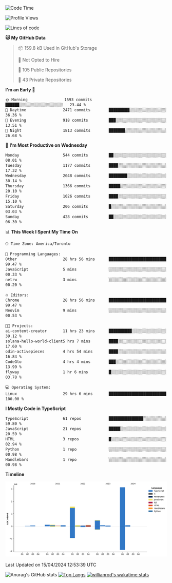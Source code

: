 <!--START_SECTION:waka-->
![Code Time](http://img.shields.io/badge/Code%20Time-1%2C427%20hrs%2023%20mins-blue)

![Profile Views](http://img.shields.io/badge/Profile%20Views-0-blue)

![Lines of code](https://img.shields.io/badge/From%20Hello%20World%20I%27ve%20Written-6.0%20million%20lines%20of%20code-blue)

**🐱 My GitHub Data** 

> 📦 159.8 kB Used in GitHub's Storage 
 > 
> 🚫 Not Opted to Hire
 > 
> 📜 105 Public Repositories 
 > 
> 🔑 43 Private Repositories 
 > 
**I'm an Early 🐤** 

```text
🌞 Morning                1593 commits        ██████░░░░░░░░░░░░░░░░░░░   23.44 % 
🌆 Daytime                2471 commits        █████████░░░░░░░░░░░░░░░░   36.36 % 
🌃 Evening                918 commits         ███░░░░░░░░░░░░░░░░░░░░░░   13.51 % 
🌙 Night                  1813 commits        ███████░░░░░░░░░░░░░░░░░░   26.68 % 
```
📅 **I'm Most Productive on Wednesday** 

```text
Monday                   544 commits         ██░░░░░░░░░░░░░░░░░░░░░░░   08.01 % 
Tuesday                  1177 commits        ████░░░░░░░░░░░░░░░░░░░░░   17.32 % 
Wednesday                2048 commits        ████████░░░░░░░░░░░░░░░░░   30.14 % 
Thursday                 1366 commits        █████░░░░░░░░░░░░░░░░░░░░   20.10 % 
Friday                   1026 commits        ████░░░░░░░░░░░░░░░░░░░░░   15.10 % 
Saturday                 206 commits         █░░░░░░░░░░░░░░░░░░░░░░░░   03.03 % 
Sunday                   428 commits         ██░░░░░░░░░░░░░░░░░░░░░░░   06.30 % 
```


📊 **This Week I Spent My Time On** 

```text
🕑︎ Time Zone: America/Toronto

💬 Programming Languages: 
Other                    28 hrs 56 mins      █████████████████████████   99.47 % 
JavaScript               5 mins              ░░░░░░░░░░░░░░░░░░░░░░░░░   00.33 % 
netrw                    3 mins              ░░░░░░░░░░░░░░░░░░░░░░░░░   00.20 % 

🔥 Editors: 
Chrome                   28 hrs 56 mins      █████████████████████████   99.47 % 
Neovim                   9 mins              ░░░░░░░░░░░░░░░░░░░░░░░░░   00.53 % 

🐱‍💻 Projects: 
ai-content-creator       11 hrs 23 mins      ██████████░░░░░░░░░░░░░░░   39.12 % 
solana-hello-world-client5 hrs 7 mins        ████░░░░░░░░░░░░░░░░░░░░░   17.60 % 
odin-activepieces        4 hrs 54 mins       ████░░░░░░░░░░░░░░░░░░░░░   16.84 % 
CodeGlo                  4 hrs 4 mins        ███░░░░░░░░░░░░░░░░░░░░░░   13.99 % 
flyway                   1 hr 6 mins         █░░░░░░░░░░░░░░░░░░░░░░░░   03.78 % 

💻 Operating System: 
Linux                    29 hrs 6 mins       █████████████████████████   100.00 % 
```

**I Mostly Code in TypeScript** 

```text
TypeScript               61 repos            ███████████████░░░░░░░░░░   59.80 % 
JavaScript               21 repos            █████░░░░░░░░░░░░░░░░░░░░   20.59 % 
HTML                     3 repos             █░░░░░░░░░░░░░░░░░░░░░░░░   02.94 % 
Python                   1 repo              ░░░░░░░░░░░░░░░░░░░░░░░░░   00.98 % 
Handlebars               1 repo              ░░░░░░░░░░░░░░░░░░░░░░░░░   00.98 % 
```



**Timeline**

![Lines of Code chart](https://raw.githubusercontent.com/wise-introvert/wise-introvert/master/assets/bar_graph.png)


 Last Updated on 15/04/2024 12:53:39 UTC
<!--END_SECTION:waka-->

![Anurag's GitHub stats](https://github-readme-stats.vercel.app/api?username=wise-introvert&count_private=true&show_icons=true)
[![Top Langs](https://github-readme-stats.vercel.app/api/top-langs/?username=wise-introvert&langs_count=10)](https://github.com/anuraghazra/github-readme-stats)
[![willianrod's wakatime stats](https://github-readme-stats.vercel.app/api/wakatime?username=wiseintrovert)](https://github.com/anuraghazra/github-readme-stats)
